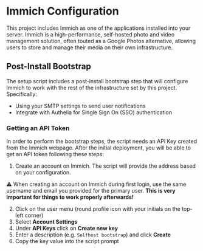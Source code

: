 # Immich Configuration

This project includes Immich as one of the applications installed into your server. Immich is a high-performance, self-hosted photo and video management solution, often touted as a Google Photos alternative, allowing users to store and manage their media on their own infrastructure. 

## Post-Install Bootstrap

The setup script includes a post-install bootstrap step that will configure Immich to work with the rest of the infrastructure set by this project. Specifically:

- Using your SMTP settings to send user notifications
- Integrate with Authelia for Single Sign On (SSO) authentication

### Getting an API Token

In order to perform the bootstrap steps, the script needs an API Key created from the Immich webpage. After the initial deployment, you will be able to get an API token following these steps:

1. Create an account on Immich. The script will provide the address based on your configuration.

:warning: When creating an account on Immich during first login, use the same username and email you provided for the primary user. **This is very important for things to work properly afterwards!**

2. Click on the user menu (round profile icon with your initials on the top-left corner)
3. Select **Account Settings**
4. Under **API Keys** click on **Create new key**
5. Enter a description (e.g. `Selfhost bootstrap`) and click **Create**
6. Copy the key value into the script prompt
